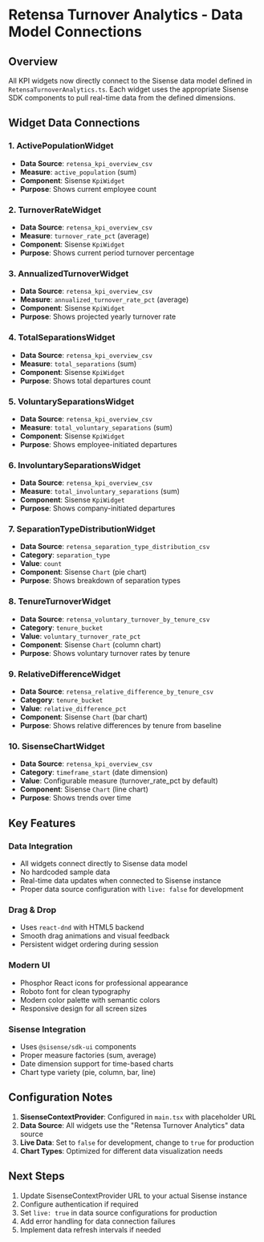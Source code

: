 # Retensa Turnover Analytics - Data Model Connections

## Overview
All KPI widgets now directly connect to the Sisense data model defined in `RetensaTurnoverAnalytics.ts`. Each widget uses the appropriate Sisense SDK components to pull real-time data from the defined dimensions.

## Widget Data Connections

### 1. ActivePopulationWidget
- **Data Source**: `retensa_kpi_overview_csv`
- **Measure**: `active_population` (sum)
- **Component**: Sisense `KpiWidget`
- **Purpose**: Shows current employee count

### 2. TurnoverRateWidget
- **Data Source**: `retensa_kpi_overview_csv`
- **Measure**: `turnover_rate_pct` (average)
- **Component**: Sisense `KpiWidget`
- **Purpose**: Shows current period turnover percentage

### 3. AnnualizedTurnoverWidget
- **Data Source**: `retensa_kpi_overview_csv`
- **Measure**: `annualized_turnover_rate_pct` (average)
- **Component**: Sisense `KpiWidget`
- **Purpose**: Shows projected yearly turnover rate

### 4. TotalSeparationsWidget
- **Data Source**: `retensa_kpi_overview_csv`
- **Measure**: `total_separations` (sum)
- **Component**: Sisense `KpiWidget`
- **Purpose**: Shows total departures count

### 5. VoluntarySeparationsWidget
- **Data Source**: `retensa_kpi_overview_csv`
- **Measure**: `total_voluntary_separations` (sum)
- **Component**: Sisense `KpiWidget`
- **Purpose**: Shows employee-initiated departures

### 6. InvoluntarySeparationsWidget
- **Data Source**: `retensa_kpi_overview_csv`
- **Measure**: `total_involuntary_separations` (sum)
- **Component**: Sisense `KpiWidget`
- **Purpose**: Shows company-initiated departures

### 7. SeparationTypeDistributionWidget
- **Data Source**: `retensa_separation_type_distribution_csv`
- **Category**: `separation_type`
- **Value**: `count`
- **Component**: Sisense `Chart` (pie chart)
- **Purpose**: Shows breakdown of separation types

### 8. TenureTurnoverWidget
- **Data Source**: `retensa_voluntary_turnover_by_tenure_csv`
- **Category**: `tenure_bucket`
- **Value**: `voluntary_turnover_rate_pct`
- **Component**: Sisense `Chart` (column chart)
- **Purpose**: Shows voluntary turnover rates by tenure

### 9. RelativeDifferenceWidget
- **Data Source**: `retensa_relative_difference_by_tenure_csv`
- **Category**: `tenure_bucket`
- **Value**: `relative_difference_pct`
- **Component**: Sisense `Chart` (bar chart)
- **Purpose**: Shows relative differences by tenure from baseline

### 10. SisenseChartWidget
- **Data Source**: `retensa_kpi_overview_csv`
- **Category**: `timeframe_start` (date dimension)
- **Value**: Configurable measure (turnover_rate_pct by default)
- **Component**: Sisense `Chart` (line chart)
- **Purpose**: Shows trends over time

## Key Features

### Data Integration
- All widgets connect directly to Sisense data model
- No hardcoded sample data
- Real-time data updates when connected to Sisense instance
- Proper data source configuration with `live: false` for development

### Drag & Drop
- Uses `react-dnd` with HTML5 backend
- Smooth drag animations and visual feedback
- Persistent widget ordering during session

### Modern UI
- Phosphor React icons for professional appearance
- Roboto font for clean typography
- Modern color palette with semantic colors
- Responsive design for all screen sizes

### Sisense Integration
- Uses `@sisense/sdk-ui` components
- Proper measure factories (sum, average)
- Date dimension support for time-based charts
- Chart type variety (pie, column, bar, line)

## Configuration Notes

1. **SisenseContextProvider**: Configured in `main.tsx` with placeholder URL
2. **Data Source**: All widgets use the "Retensa Turnover Analytics" data source
3. **Live Data**: Set to `false` for development, change to `true` for production
4. **Chart Types**: Optimized for different data visualization needs

## Next Steps

1. Update SisenseContextProvider URL to your actual Sisense instance
2. Configure authentication if required
3. Set `live: true` in data source configurations for production
4. Add error handling for data connection failures
5. Implement data refresh intervals if needed

